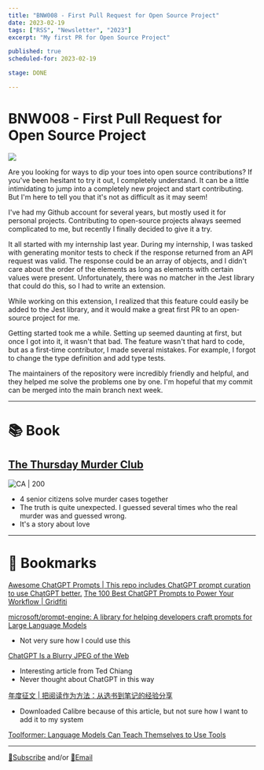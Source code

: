 ```yaml
---
title: "BNW008 - First Pull Request for Open Source Project"
date: 2023-02-19
tags: ["RSS", "Newsletter", "2023"]
excerpt: "My first PR for Open Source Project"

published: true
scheduled-for: 2023-02-19

stage: DONE

---
```


# BNW008 - First Pull Request for Open Source Project


![](https://imagehosting-ow.oss-cn-hangzhou.aliyuncs.com/202302082125275.png)

Are you looking for ways to dip your toes into open source contributions? If you've been hesitant to try it out, I completely understand. It can be a little intimidating to jump into a completely new project and start contributing. But I'm here to tell you that it's not as difficult as it may seem!

I've had my Github account for several years, but mostly used it for personal projects. Contributing to open-source projects always seemed complicated to me, but recently I finally decided to give it a try.

It all started with my internship last year. During my internship, I was tasked with generating monitor tests to check if the response returned from an API request was valid. The response could be an array of objects, and I didn't care about the order of the elements as long as elements with certain values were present. Unfortunately, there was no matcher in the Jest library that could do this, so I had to write an extension.

While working on this extension, I realized that this feature could easily be added to the Jest library, and it would make a great first PR to an open-source project for me.

Getting started took me a while. Setting up seemed daunting at first, but once I got into it, it wasn't that bad. The feature wasn't that hard to code, but as a first-time contributor, I made several mistakes. For example, I forgot to change the type definition and add type tests.

The maintainers of the repository were incredibly friendly and helpful, and they helped me solve the problems one by one. I'm hopeful that my commit can be merged into the main branch next week.


---
# 📚 Book

##  [The Thursday Murder Club](https://amzn.to/3Y30rve)

![CA | 200](https://m.media-amazon.com/images/I/51m90ei1zdL._SX331_BO1,204,203,200_.jpg)

- 4 senior citizens solve murder cases together
- The truth is quite unexpected. I guessed several times who the real murder was and guessed wrong.
- It's a story about love

---
# 🔖 Bookmarks

[Awesome ChatGPT Prompts | This repo includes ChatGPT prompt curation to use ChatGPT better.](https://prompts.chat/?source=oliwang_betternextweek)
[The 100 Best ChatGPT Prompts to Power Your Workflow | Gridfiti](https://gridfiti.com/best-chatgpt-prompts/#web?source=oliwang_betternextweek)

[microsoft/prompt-engine: A library for helping developers craft prompts for Large Language Models](https://github.com/microsoft/prompt-engine?source=oliwang_betternextweek)
- Not very sure how I could use this

[ChatGPT Is a Blurry JPEG of the Web](https://www.newyorker.com/tech/annals-of-technology/chatgpt-is-a-blurry-jpeg-of-the-web?source=oliwang_betternextweek)
- Interesting article from Ted Chiang
- Never thought about ChatGPT in this way

[年度征文 | 把阅读作为方法：从选书到笔记的经验分享](https://sspai.com/post/78133?source=oliwang_betternextweek)
- Downloaded Calibre because of this article, but not sure how I want to add it to my system

[Toolformer: Language Models Can Teach Themselves to Use Tools](https://arxiv.org/pdf/2302.04761.pdf?source=oliwang_betternextweek)

---

[💌Subscribe](https://tinyletter.com/oliwang) and/or [📧Email](mailto:betternextweek.bnw@gmail.com)


